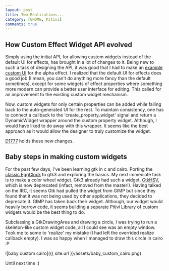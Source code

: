 ```yaml
---
layout: post
title: Two Realizations...
category: [GNOME, Pitivi]
comments: true
---
```


## How Custom Effect Widget API evolved

Simply using the initial API, for allowing custom widgets instead of the default UI for effects, has brought in a lot of changes to it. Being new to such a task of designing the API, it was good that I had to make an [example custom UI](https://phabricator.freedesktop.org/D1745) for the alpha effect. I realized that the default UI for effects does a good job (I mean, you can't do anything more fancy than the default sometimes), except for some widgets of effect properties where something more modern can provide a better user interface for editing. This called for an improvement to the existing custom widget mechanism.

Now, custom widgets for only certain properties can be added while falling back to the auto-generated UI for the rest. To maintain consistency, one has to connect a callback to the 'create_property_widget' signal and return a DynamicWidget wrapper around the custom property widget. Although, I would have liked to do away with this wrapper. It seems like the best approach as it would allow the designer to truly customize the widget.

[D1777](https://phabricator.freedesktop.org/D1777) holds these new changes.   
 	
## Baby steps in making custom widgets

For the past few days, I've been learning gtk in c and cairo. Porting the [classic EggClock](https://thegnomejournal.wordpress.com/2005/12/02/writing-a-widget-using-cairo-and-gtk2-8/) to gtk3 and exploring the basics. My next immediate task is to make a color wheel widget. Gtk3 already had such a widget, [GtkHSV](https://developer.gnome.org/gtk3/stable/GtkHSV.html), which is now deprecated (infact, removed from the master!). Having talked on the IRC, it seems Gtk had pulled the widget from GIMP but since they found that it was not being used by other applications, they decided to deprecate it. GIMP has taken back their widget. Although, our widget would heavily borrow code, it seems building a separate Pitivi Library of custom widgets would be the best thing to do.

Subclassing a GtkDrawingArea and drawing a circle, I was trying to run a skeleton-like custom widget code, all I could see was an empty window. Took me to some to 'realize' my mistake (I had left the overrided realize callback empty). I was so happy when I managed to draw this circle in cairo :P

![baby custom cairo]({{ site.url }}/assets/baby_custom_cairo.png)

Until next time :)

